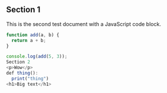 ## Section 1

This is the second test document with a JavaScript code block.

```javascript
function add(a, b) {
  return a + b;
}

console.log(add(5, 3));
Section 2
<p>Wow</p>
def thing():
  print("thing")
<h1>Big text</h1>